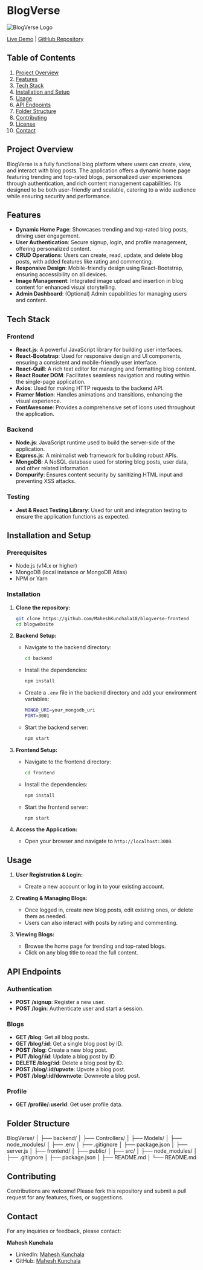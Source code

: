 # **BlogVerse**

![BlogVerse Logo](path/to/logo.png)

[Live Demo](https://blogversewebapp.netlify.app/) | [GitHub Repository](https://github.com/MaheshKunchala18/blogverse-frontend)

## **Table of Contents**

1. [Project Overview](#project-overview)
2. [Features](#features)
3. [Tech Stack](#tech-stack)
4. [Installation and Setup](#installation-and-setup)
5. [Usage](#usage)
6. [API Endpoints](#api-endpoints)
7. [Folder Structure](#folder-structure)
8. [Contributing](#contributing)
9. [License](#license)
10. [Contact](#contact)

## **Project Overview**

BlogVerse is a fully functional blog platform where users can create, view, and interact with blog posts. The application offers a dynamic home page featuring trending and top-rated blogs, personalized user experiences through authentication, and rich content management capabilities. It’s designed to be both user-friendly and scalable, catering to a wide audience while ensuring security and performance.

## **Features**

- **Dynamic Home Page**: Showcases trending and top-rated blog posts, driving user engagement.
- **User Authentication**: Secure signup, login, and profile management, offering personalized content.
- **CRUD Operations**: Users can create, read, update, and delete blog posts, with added features like rating and commenting.
- **Responsive Design**: Mobile-friendly design using React-Bootstrap, ensuring accessibility on all devices.
- **Image Management**: Integrated image upload and insertion in blog content for enhanced visual storytelling.
- **Admin Dashboard**: (Optional) Admin capabilities for managing users and content.

## **Tech Stack**

### **Frontend**

- **React.js**: A powerful JavaScript library for building user interfaces.
- **React-Bootstrap**: Used for responsive design and UI components, ensuring a consistent and mobile-friendly user interface.
- **React-Quill**: A rich text editor for managing and formatting blog content.
- **React Router DOM**: Facilitates seamless navigation and routing within the single-page application.
- **Axios**: Used for making HTTP requests to the backend API.
- **Framer Motion**: Handles animations and transitions, enhancing the visual experience.
- **FontAwesome**: Provides a comprehensive set of icons used throughout the application.

### **Backend**

- **Node.js**: JavaScript runtime used to build the server-side of the application.
- **Express.js**: A minimalist web framework for building robust APIs.
- **MongoDB**: A NoSQL database used for storing blog posts, user data, and other related information.
- **Dompurify**: Ensures content security by sanitizing HTML input and preventing XSS attacks.

### **Testing**

- **Jest & React Testing Library**: Used for unit and integration testing to ensure the application functions as expected.

## **Installation and Setup**

### **Prerequisites**

- Node.js (v14.x or higher)
- MongoDB (local instance or MongoDB Atlas)
- NPM or Yarn

### **Installation**

1. **Clone the repository:**
    ```bash
    git clone https://github.com/MaheshKunchala18/blogverse-frontend
    cd blogwebsite
    ```

2. **Backend Setup:**
   - Navigate to the backend directory:
     ```bash
     cd backend
     ```
   - Install the dependencies:
     ```bash
     npm install
     ```
   - Create a `.env` file in the backend directory and add your environment variables:
     ```bash
     MONGO_URI=your_mongodb_uri
     PORT=3001
     ```
   - Start the backend server:
     ```bash
     npm start
     ```

3. **Frontend Setup:**
   - Navigate to the frontend directory:
     ```bash
     cd frontend
     ```
   - Install the dependencies:
     ```bash
     npm install
     ```
   - Start the frontend server:
     ```bash
     npm start
     ```

4. **Access the Application:**
   - Open your browser and navigate to `http://localhost:3000`.

## **Usage**

1. **User Registration & Login:**
   - Create a new account or log in to your existing account.
   
2. **Creating & Managing Blogs:**
   - Once logged in, create new blog posts, edit existing ones, or delete them as needed.
   - Users can also interact with posts by rating and commenting.

3. **Viewing Blogs:**
   - Browse the home page for trending and top-rated blogs.
   - Click on any blog title to read the full content.

## **API Endpoints**

### **Authentication**
- **POST /signup**: Register a new user.
- **POST /login**: Authenticate user and start a session.

### **Blogs**
- **GET /blog**: Get all blog posts.
- **GET /blog/:id**: Get a single blog post by ID.
- **POST /blog**: Create a new blog post.
- **PUT /blog/:id**: Update a blog post by ID.
- **DELETE /blog/:id**: Delete a blog post by ID.
- **POST /blog/:id/upvote**: Upvote a blog post.
- **POST /blog/:id/downvote**: Downvote a blog post.

### **Profile**
- **GET /profile/:userId**: Get user profile data.

## **Folder Structure**

BlogVerse/
│
├── backend/
│ ├── Controllers/
│ ├── Models/
│ ├── node_modules/
│ ├── .env
│ ├── .gitignore
│ ├── package.json
│ ├── server.js
│
├── frontend/
│ ├── public/
│ ├── src/
│ ├── node_modules/
│ ├── .gitignore
│ ├── package.json
│ ├── README.md
│
└── README.md



## **Contributing**

Contributions are welcome! Please fork this repository and submit a pull request for any features, fixes, or suggestions.


## **Contact**

For any inquiries or feedback, please contact:

**Mahesh Kunchala**
- LinkedIn: [Mahesh Kunchala](https://linkedin.com/in/mahesh-kunchala-23854624b/)  
- GitHub: [Mahesh Kunchala](https://github.com/maheshkunchala)


